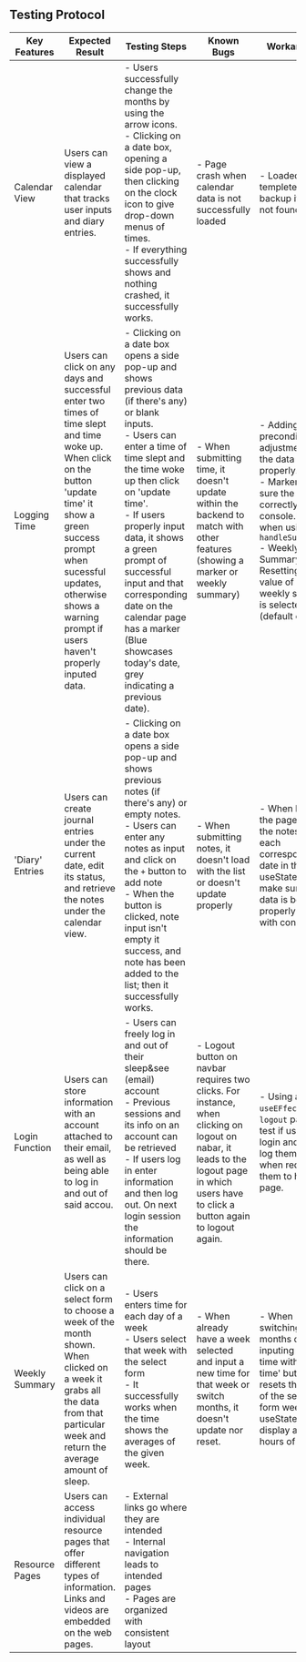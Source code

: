## Testing Protocol
| Key Features 	| Expected Result 	| Testing Steps 	| Known Bugs 	| Workarounds 	|
|---	|---	|---	|---	|---	|
| Calendar View 	| Users can view a displayed calendar that tracks user inputs and diary entries.  	| - Users successfully change the months by using the arrow icons.<br>- Clicking on a date box, opening a side pop-up, then clicking on the clock icon to give drop-down menus of times.<br>- If everything successfully shows and nothing crashed, it successfully works. 	| - Page crash when calendar data is not successfully loaded 	| - Loaded a blank templete as a backup if data is not found 	|
| Logging Time 	| Users can click on any days and successful enter two times of time slept and time woke up. <br>When click on the button 'update time' it show a green success prompt when sucessful updates, otherwise shows a warning prompt if users haven't properly inputed data. 	| - Clicking on a date box opens a side pop-up and shows previous data (if there's any) or blank inputs.<br>- Users can enter a time of time slept and the time woke up then click on 'update time'.<br>- If users properly input data, it shows a green prompt of successful input and that corresponding date on the calendar page has a marker (Blue showcases today's date, grey indicating a previous date). 	| - When submitting time, it doesn't update within the backend to match with other features (showing a marker or weekly summary) 	| - Adding preconditions or adjustments for the data to load properly.<br>- Marker: Make sure the data is correctly console.log when using `handleSubmitTime`<br>- Weekly Summary: Resetting the value of which weekly summary is selected (default on 0) 	|
| 'Diary' Entries 	| Users can create journal entries under the current date, edit its status, and retrieve the notes under the calendar view. 	| - Clicking on a date box opens a side pop-up and shows previous notes (if there's any) or empty notes.<br>- Users can enter any notes as input and click on the `+` button to add note<br>- When the button is clicked, note input isn't empty it success, and note has been added to the list; then it successfully works. 	| - When submitting notes, it doesn't load with the list or doesn't update properly  	| - When loading the page, it puts the notes data in each corresponding date in their useState and make sure the data is being properly updated with console.log  	|
| Login Function 	| Users can store information with an account attached to their email, as well as being able to log in and out of said accou. 	| - Users can freely log in and out of their sleep&see (email) account <br>- Previous sessions and its info on an account can be retrieved<br>- If users log in enter information and then log out. On next login session the information should be there. 	| - Logout button on navbar requires two clicks. For instance, when clicking on logout on nabar, it leads to the logout page in which users have to click a button again to logout again. 	| - Using a `useEFfect` on `logout` page to test if users are login and if so log them out when redirects them to home page. 	|
| Weekly Summary 	| Users can click on a select form to choose a week of the month shown. When clicked on a week it grabs all the data from that particular week and return the average amount of sleep. 	| - Users enters time for each day of a week<br>- Users select that week with the select form<br>- It successfully works when the time shows the averages of the given week. 	| - When already have a week selected and input a new time for that week or switch months, it doesn't update nor reset. 	| - When switching months or inputing new time with 'update time' button, it resets the value of the select form week and useState used to display average hours of sleep. 	|
| Resource Pages 	| Users can access individual resource pages that offer different types of information. Links and videos are embedded on the web pages. 	| - External links go where they are intended<br>- Internal navigation leads to intended pages<br>- Pages are organized with consistent layout 	|  	|  	|
